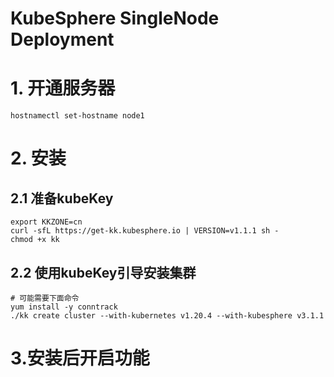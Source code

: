 # KubeSphere SingleNode Deployment

# 1. 开通服务器
```
hostnamectl set-hostname node1
```

# 2. 安装
## 2.1 准备kubeKey
```
export KKZONE=cn
curl -sfL https://get-kk.kubesphere.io | VERSION=v1.1.1 sh -
chmod +x kk
```

## 2.2 使用kubeKey引导安装集群
```
# 可能需要下面命令
yum install -y conntrack
./kk create cluster --with-kubernetes v1.20.4 --with-kubesphere v3.1.1
```

# 3.安装后开启功能